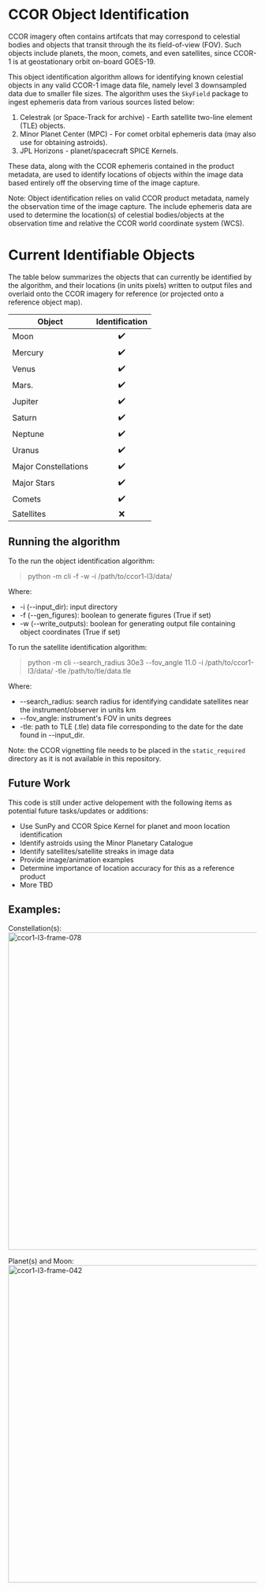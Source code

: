 # CCOR Object Identification
CCOR imagery often contains artifcats that may correspond to celestial bodies and objects that transit through the its field-of-view (FOV). Such objects include planets, the moon, comets, and even satellites, since CCOR-1 is at geostationary orbit on-board GOES-19.

This object identification algorithm allows for identifying known celestial objects in any valid CCOR-1 image data file, namely level 3 downsampled data due to smaller file sizes. The algorithm uses the `SkyField` package to ingest ephemeris data from various sources listed below:

 1. Celestrak (or Space-Track for archive) - Earth satellite two-line element (TLE) objects.
 2. Minor Planet Center (MPC) - For comet orbital ephemeris data (may also use for obtaining astroids).
 3. JPL Horizons - planet/spacecraft SPICE Kernels.

These data, along with the CCOR ephemeris contained in the product metadata, are used to identify locations of objects within the image data based entirely off the observing time of the image capture.

Note: Object identification relies on valid CCOR product metadata, namely the observation time of the image capture. The include ephemeris data are used to determine the location(s) of celestial bodies/objects at the observation time and relative the CCOR world coordinate system (WCS).

# Current Identifiable Objects
The table below summarizes the objects that can currently be identified by the algorithm, and their locations (in units pixels) written to output files and overlaid onto the CCOR imagery for reference (or projected onto a reference object map).

| Object  | Identification |
| ------------- |:-------------:|
| Moon      | :heavy_check_mark:|
| Mercury   | :heavy_check_mark:|
| Venus     | :heavy_check_mark:|
| Mars.     | :heavy_check_mark:|
| Jupiter   | :heavy_check_mark:|
| Saturn    | :heavy_check_mark:|
| Neptune   | :heavy_check_mark:|
| Uranus    | :heavy_check_mark:|
| Major Constellations |:heavy_check_mark:|
| Major Stars| :heavy_check_mark:|
| Comets    |:heavy_check_mark:|
| Satellites| :x:              |

## Running the algorithm
To the run the object identification algorithm:

> python -m cli -f -w -i /path/to/ccor1-l3/data/ 

Where: 
 * -i (--input_dir): input directory
 * -f (--gen_figures): boolean to generate figures (True if set)
 * -w (--write_outputs): boolean for generating output file containing object coordinates (True if set)

To run the satellite identification algorithm:

> python -m cli --search_radius 30e3 --fov_angle 11.0 -i /path/to/ccor1-l3/data/ -tle /path/to/tle/data.tle

Where:
 * --search_radius: search radius for identifying candidate satellites near the instrument/observer in units km
 * --fov_angle: instrument's FOV in units degrees
 * -tle: path to TLE (.tle) data file corresponding to the date for the date found in --input_dir.


 Note: the CCOR vignetting file needs to be placed in the `static_required` directory as it is not available in this repository.


## Future Work

This code is still under active delopement with the following items as potential future tasks/updates or additions:

 * Use SunPy and CCOR Spice Kernel for planet and moon location identification
 * Identify astroids using the Minor Planetary Catalogue
 * Identify satellites/satellite streaks in image data
 * Provide image/animation examples
 * Determine importance of location accuracy for this as a reference product
 * More TBD

## Examples: 
Constellation(s):
<img width="1660" height="644" alt="ccor1-l3-frame-078" src="https://github.com/user-attachments/assets/ce221abc-f26d-4cb5-916e-516b4d6d0723" />

Planet(s) and Moon:
<img width="1660" height="644" alt="ccor1-l3-frame-042" src="https://github.com/user-attachments/assets/f03eab4b-4653-4780-ac9e-835a5ed73851" />


